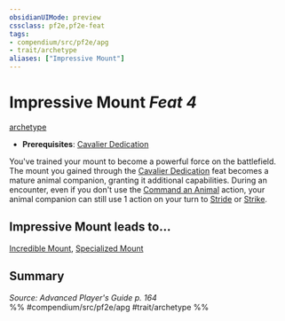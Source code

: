 ```yaml
---
obsidianUIMode: preview
cssclass: pf2e,pf2e-feat
tags:
- compendium/src/pf2e/apg
- trait/archetype
aliases: ["Impressive Mount"]
---
```

# Impressive Mount  *Feat 4*  
[archetype](archetype.md "Archetype Feat Trait")  

- **Prerequisites**: [Cavalier Dedication](cavalier-dedication-apg.md)

You've trained your mount to become a powerful force on the battlefield. The mount you gained through the [Cavalier Dedication](cavalier-dedication-apg.md) feat becomes a mature animal companion, granting it additional capabilities. During an encounter, even if you don't use the [Command an Animal](command-an-animal.md) action, your animal companion can still use 1 action on your turn to [Stride](stride.md) or [Strike](strike.md).

## Impressive Mount leads to...

[Incredible Mount](incredible-mount-apg.md), [Specialized Mount](specialized-mount-apg.md)

## Summary

*Source: Advanced Player's Guide p. 164*  
%% #compendium/src/pf2e/apg #trait/archetype %%